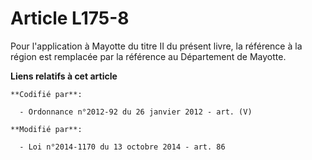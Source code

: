 # Article L175-8

Pour l'application à Mayotte du titre II du présent livre, la référence à la région est remplacée par la référence au
Département de Mayotte.

**Liens relatifs à cet article**

	**Codifié par**:

	  - Ordonnance n°2012-92 du 26 janvier 2012 - art. (V)

	**Modifié par**:

	  - Loi n°2014-1170 du 13 octobre 2014 - art. 86
